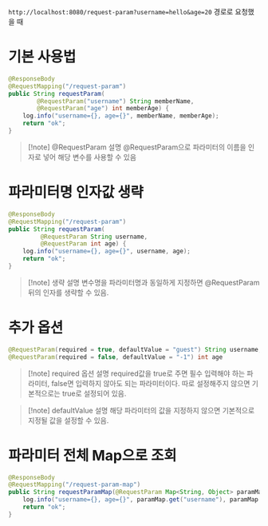 
`http://localhost:8080/request-param?username=hello&age=20` 경로로 요청했을 때
# 기본 사용법
```java
@ResponseBody
@RequestMapping("/request-param")
public String requestParam(
	    @RequestParam("username") String memberName,
	    @RequestParam("age") int memberAge) {
	log.info("username={}, age={}", memberName, memberAge);
	return "ok";
}
```
> [!note] @RequestParam 설명
> @RequestParam으로 파라미터의 이름을 인자로 넣어 해당 변수를 사용할 수 있음

# 파라미터명 인자값 생략
```java
@ResponseBody
@RequestMapping("/request-param")
public String requestParam(
         @RequestParam String username,
         @RequestParam int age) {
    log.info("username={}, age={}", username, age);
    return "ok";
}
```
>[!note] 생략 설명
>변수명을 파라미터명과 동일하게 지정하면 @RequestParam 뒤의 인자를 생략할 수 있음.

# 추가 옵션
```java
@RequestParam(required = true, defaultValue = "guest") String username,
@RequestParam(required = false, defaultValue = "-1") int age
```
>[!note] required 옵션 설명
>required값을 true로 주면 필수 입력해야 하는 파라미터, false면 입력하지 않아도 되는 파라미터이다.
>따로 설정해주지 않으면 기본적으로는 true로 설정되어 있음.

>[!note] defaultValue 설명
> 해당 파라미터의 값을 지정하지 않으면 기본적으로 지정될 값을 설정할 수 있음.

# 파라미터 전체 Map으로 조회
```java
@ResponseBody
@RequestMapping("/request-param-map")
public String requestParamMap(@RequestParam Map<String, Object> paramMap) {
	log.info("username={}, age={}", paramMap.get("username"), paramMap.get("age"));
    return "ok";
}
```